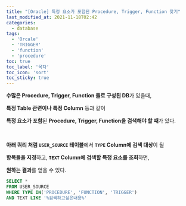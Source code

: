 ```yaml
---
title: "[Oracle] 특정 요소가 포함된 Procedure, Trigger, Function 찾기"
last_modified_at: 2021-11-18T02:42
categories: 
  - database
tags: 
  - 'Orcale' 
  - 'TRIGGER' 
  - 'function' 
  - 'procedure'
toc: true
toc_label: '목차'
toc_icon: 'sort'
toc_sticky: true
---
```

**수많은 Procedure, Trigger, Function 들로 구성된 DB**가 있을때,

**특정 Table 관련이나 특정 Column** 등과 같이

**특정 요소가 포함**된 **Procedure, Trigger, Function을 검색해야 할 때**가 있다.

<br>

**아래 쿼리 처럼 `USER_SOURCE` 테이블**에서 **`TYPE` Column에 검색 대상**이 될 

**항목들을 지정**하고, **`TEXT` Column에 검색할 특정 요소를 조회**하면,

**원하는 결과**를 얻을 수 있다.


```sql
SELECT *
FROM USER_SOURCE
WHERE TYPE IN('PROCEDURE', 'FUNCTION', 'TRIGGER')
AND TEXT LIKE '%검색하고싶은내용%'
```